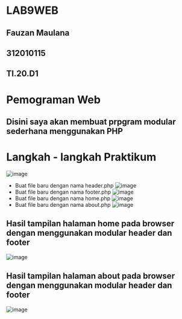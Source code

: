 # LAB9WEB
## Fauzan Maulana
## 312010115
## TI.20.D1
# Pemograman Web

## Disini saya akan membuat prpgram modular sederhana menggunakan PHP
# Langkah - langkah Praktikum
![image](https://user-images.githubusercontent.com/101807419/171849564-8375eb6a-7ed4-4d12-9eb7-c692b3c1aa28.png)
- Buat file baru dengan nama header.php
![image](https://user-images.githubusercontent.com/101807419/171849829-91460e8a-4eb1-4f3e-b849-c918fb7374dd.png)
- Buat file baru dengan nama footer.php
![image](https://user-images.githubusercontent.com/101807419/171849871-bfc459a0-843f-459f-b205-de7ebc51f951.png)
- Buat file baru dengan nama home.php
![image](https://user-images.githubusercontent.com/101807419/171849966-9db786ab-5489-4150-a829-9d42a7bd4d4d.png)
- Buat file baru dengan nama about.php
![image](https://user-images.githubusercontent.com/101807419/171850023-3ac969ac-a97f-486d-9418-b6938253b390.png)
## Hasil tampilan halaman home pada browser dengan menggunakan modular header dan footer
![image](https://user-images.githubusercontent.com/101807419/171850272-649d888e-db1d-4b75-866b-4eb997107465.png)
## Hasil tampilan halaman about pada browser dengan menggunakan modular header dan footer
![image](https://user-images.githubusercontent.com/101807419/171851073-f906aaca-037c-4d51-be56-c21398bf2dbb.png)




